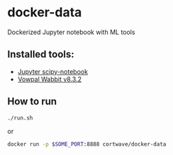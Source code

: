 # docker-data
Dockerized Jupyter notebook with ML tools

## Installed tools:

- [Jupyter scipy-notebook](https://github.com/jupyter/docker-stacks/tree/master/scipy-notebook)
- [Vowpal Wabbit v8.3.2](https://github.com/JohnLangford/vowpal_wabbit)

## How to run

```bash
./run.sh
```

or

```bash
docker run -p $SOME_PORT:8888 cortwave/docker-data
```

